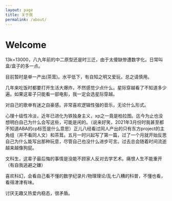 ```yaml
---
layout: page
title: 关于我
permalink: /about/
---
```


# Welcome 

13k=13000，八九年前的中二原型还是时三迁，由于太傻缺惨遭数字化。日常叫盒/盒子的多一点。

目前暂时是单一产出(茶茸)。水平低下，有自知之明又爱玩，总之请慎用。

几年来吃饭时都要打开生活大爆炸，不然感觉少点什么。星际穿越看了不知道多少遍。如果这辈子只能看一部电影，我一定会选星际穿越。

对自己的歌单有迷之自豪感。非常喜欢逻辑性强的音乐，无论什么形式。

心理十级性冷淡，近年已进化为铁独身主义，xp之一竟是柏拉图。迄今为止也没想明白自己为什么会写这些，可能是闲的。（说来好笑，2021年3月份时我甚至都不知道ABA的cp标签是什么意思）正儿八经看过同人产出的只有东方project的主角组（并不看同人文）和茶茸。五月一时兴起写了第一篇，过了一个月就开始反思自己为什么能写出那种玩意，尽管自己也没什么进步可言。过去总会随着时间流逝越来越像狗屁。

文科生，这辈子最后悔的事情是没能不顾家人反对去学艺术。痛恨人生不能重开（有自我逃避之嫌）

喜欢科幻，会看自己看不懂的数学纪录片/物理理论/乱七八糟的科普，不懂也看，看得津津有味。

讨厌无趣又热爱内稳态，很矛盾。
